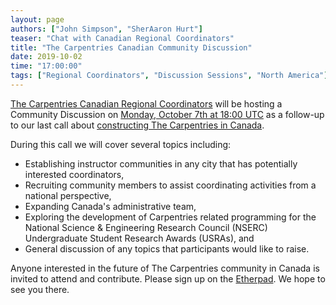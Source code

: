 ```yaml
---
layout: page
authors: ["John Simpson", "SherAaron Hurt"]
teaser: "Chat with Canadian Regional Coordinators"
title: "The Carpentries Canadian Community Discussion"
date: 2019-10-02
time: "17:00:00"
tags: ["Regional Coordinators", "Discussion Sessions", "North America"]
---
```


[The Carpentries Canadian Regional Coordinators](https://carpentries.org/regionalcoordinators/) will be hosting a Community Discussion on [Monday, October 7th at 18:00 UTC](https://www.timeanddate.com/worldclock/fixedtime.html?msg=Carpentries+Discussion+Session&iso=20191007T18&p1=1440) as a follow-up to our last call about [constructing The Carpentries in Canada](https://carpentries.org/blog/2019/05/Canada-Community-Call/).

During this call we will cover several topics including:
* Establishing instructor communities in any city that has potentially interested coordinators,
* Recruiting community members to assist coordinating activities from a national perspective,
* Expanding Canada's administrative team,
* Exploring the development of Carpentries related programming for the National Science & Engineering Research Council (NSERC) Undergraduate Student Research Awards (USRAs), and
* General discussion of any topics that participants would like to raise.

Anyone interested in the future of The Carpentries community in Canada is invited to attend and contribute. Please sign up on the [Etherpad](https://pad.carpentries.org/community-discussions). We hope to see you there. 
